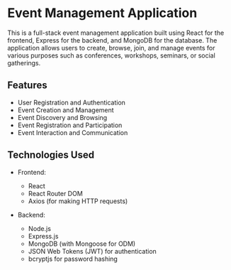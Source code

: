 # Event Management Application

This is a full-stack event management application built using React for the frontend, Express for the backend, and MongoDB for the database. The application allows users to create, browse, join, and manage events for various purposes such as conferences, workshops, seminars, or social gatherings.

## Features

- User Registration and Authentication
- Event Creation and Management
- Event Discovery and Browsing
- Event Registration and Participation
- Event Interaction and Communication

## Technologies Used

- Frontend:
  - React
  - React Router DOM
  - Axios (for making HTTP requests)

- Backend:
  - Node.js
  - Express.js
  - MongoDB (with Mongoose for ODM)
  - JSON Web Tokens (JWT) for authentication
  - bcryptjs for password hashing
